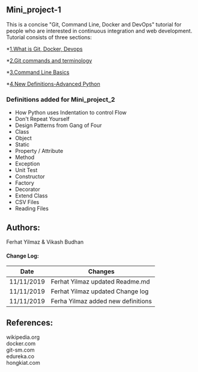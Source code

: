## Mini_project-1
  
 This is a concise "Git, Command Line, Docker and DevOps" tutorial for people who are interested in continuous integration and web development.  
 Tutorial consists of three sections:  
    
  *[1.What is Git, Docker, Devops ](/Git,Docker,Devops.md)   
    
  *[2.Git commands and terminology ](/Git_commands.md)  
    
  *[3.Command Line Basics ](/Command_line_basics.md)  
    
  *[4.New Definitions-Advanced Python ](/Update_definitions.md)  
   
### Definitions added for Mini_project_2  
* How Python uses Indentation to control Flow
* Don't Repeat Yourself
* Design Patterns from Gang of Four
* Class
* Object
* Static
* Property / Attribute
* Method
* Exception
* Unit Test
* Constructor
* Factory
* Decorator
* Extend Class
* CSV Files
* Reading Files
  
 ## Authors:  
 Ferhat Yilmaz & Vikash Budhan  
 
 #### Change Log:
|  Date  | Changes  |  
|---|---|
|  11/11/2019 | Ferhat Yilmaz updated Readme.md|
|  11/11/2019 | Ferhat Yilmaz updated Change log|
|  11/11/2019 | Ferha Yilmaz added new definitions|

   
 ## References:  
 wikipedia.org  
 docker.com  
 git-sm.com  
 edureka.co   
 hongkiat.com 

